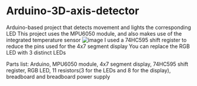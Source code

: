 # Arduino-3D-axis-detector
Arduino-based project that detects movement and lights the corresponding LED
This project uses the MPU6050 module, and also makes use of the integrated temperature sensor
![image](https://github.com/Ferrariedhgs/Arduino-3D-axis-detector/assets/45429773/75ac3f42-bb42-4215-8f5b-2ac2f65de603)
I used a 74HC595 shift register to reduce the pins used for the 4x7 segment display
You can replace the RGB LED with 3 distinct LEDs

Parts list: Arduino, MPU6050 module, 4x7 segment display, 74HC595 shift register, RGB LED, 11 resistors(3 for the LEDs and 8 for the display), breadboard and breadboard power supply

